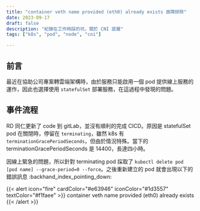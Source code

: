 ```yaml
---
title: "container veth name provided (eth0) already exists 故障排除"
date: 2023-09-17
draft: false
description: "紀錄在工作時踩的坑，關於 CNI 底層"
tags: ["k8s", "pod", "node", "cni"]

---
```

## 前言
最近在協助公司專案轉雲端架構時，由於服務只能啟用一個 pod 提供線上服務的運作，因此也選擇使用 `statefulSet` 部署服務，在這過程中發現的問題。

## 事件流程
RD 同仁更新了 code 到 gitLab，並沒有順利的完成 CICD。原因是 statefulSet pod 在關閉時，停留在 `terminating`，雖然 k8s 有 `terminationGracePeriodSeconds`，但由於情況特殊。當下的 terminationGracePeriodSeconds 是 14400，長達四小時。

因線上緊急的問題，所以針對 terminating pod 採取了 `kubectl delete pod [pod name] --grace-period=0 --force`。之後重新建立的 pod 就會出現以下的錯誤訊息 :backhand_index_pointing_down:

{{< alert icon="fire" cardColor="#e63946" iconColor="#1d3557" textColor="#f1faee" >}}
container veth name provided (eth0) already exists
{{< /alert >}}
